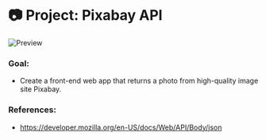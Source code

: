 # 📷 Project: Pixabay API

![Preview](/img/preview.png)

### Goal:

- Create a front-end web app that returns a photo from high-quality image site Pixabay.

### References:

- https://developer.mozilla.org/en-US/docs/Web/API/Body/json
